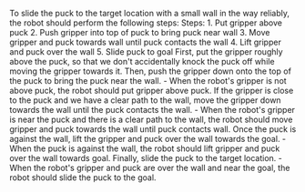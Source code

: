 To slide the puck to the target location with a small wall in the way reliably, the robot should perform the following steps:
    Steps:  1. Put gripper above puck  2. Push gripper into top of puck to bring puck near wall  3. Move gripper and puck towards wall until puck contacts the wall  4. Lift gripper and puck over the wall  5. Slide puck to goal
    First, put the gripper roughly above the puck, so that we don't accidentally knock the puck off while moving the gripper towards it. Then, push the gripper down onto the top of the puck to bring the puck near the wall.
    - When the robot's gripper is not above puck, the robot should put gripper above puck.
    If the gripper is close to the puck and we have a clear path to the wall, move the gripper down towards the wall until the puck contacts the wall.
    - When the robot's gripper is near the puck and there is a clear path to the wall, the robot should move gripper and puck towards the wall until puck contacts wall.
    Once the puck is against the wall, lift the gripper and puck over the wall towards the goal.
    - When the puck is against the wall, the robot should lift gripper and puck over the wall towards goal.
    Finally, slide the puck to the target location.
    - When the robot's gripper and puck are over the wall and near the goal, the robot should slide the puck to the goal.